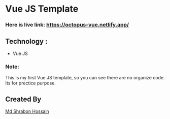 # Vue JS Template

### Here is live link: https://octopus-vue.netlify.app/
## Technology :
- Vue JS

### Note:
This is my first Vue JS template, so you can see there are no organize code. Its for prectice purpose.

## Created By
[Md Shrabon Hossain](https://muhammad-shrabon.netlify.app/)

